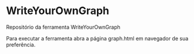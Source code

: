 # WriteYourOwnGraph
Repositório da ferramenta WriteYourOwnGraph

Para executar a ferramenta abra a página graph.html em navegador de sua preferência.
